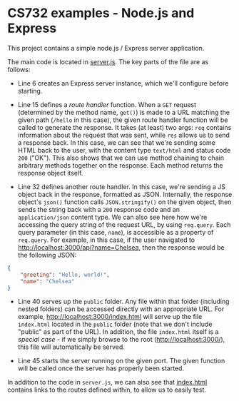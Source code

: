 # CS732 examples - Node.js and Express
This project contains a simple node.js / Express server application.

The main code is located in [server.js](./server.js). The key parts of the file are as follows:

- Line 6 creates an Express server instance, which we'll configure before starting.

- Line 15 defines a *route handler* function. When a `GET` request (determined by the method name, `get()`) is made to a URL matching the given path (`/hello` in this case), the given route handler function will be called to generate the response. It takes (at least) two args: `req` contains information about the request that was sent, while `res` allows us to send a response back. In this case, we can see that we're sending some HTML back to the user, with the content type `text/html` and status code `200` ("OK"). This also shows that we can use method chaining to chain arbitrary methods together on the response. Each method returns the response object itself.

- Line 32 defines another route handler. In this case, we're sending a JS object back in the response, formatted as JSON. Internally, the response object's `json()` function calls `JSON.stringify()` on the given object, then sends the string back with a `200` response code and an `application/json` content type. We can also see here how we're accessing the query string of the request URL, by using `req.query`. Each query parameter (in this case, `name`), is accessible as a property of `req.query`. For example, in this case, if the user navigated to <http://localhost:3000/api?name=Chelsea>, then the response would be the following JSON:

```json
{
    "greeting": "Hello, world!",
    "name": "Chelsea"
}
```

- Line 40 serves up the `public` folder. Any file within that folder (including nested folders) can be accessed directly with an appropriate URL. For example, <http://localhost:3000/index.html> will serve up the file `index.html` located in the `public` folder (note that we don't include "public" as part of the URL). In addition, the file `index.html` itself is a *special case* - if we simply browse to the root (<http://localhost:3000/>), this file will automatically be served.

- Line 45 starts the server running on the given port. The given function will be called once the server has properly been started.

In addition to the code in `server.js`, we can also see that [index.html](./public/index.html) contains links to the routes defined within, to allow us to easily test.
